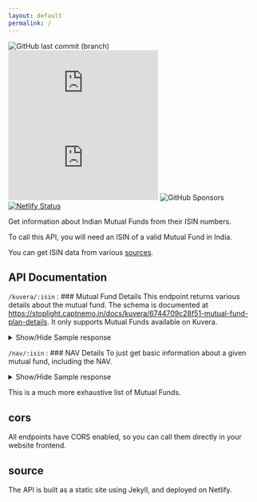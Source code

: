 ```yaml
---
layout: default
permalink: /
---
```

![GitHub last commit (branch)](https://img.shields.io/github/last-commit/captn3m0/mf.captnemo.in/main) ![GitHub code size in bytes](https://img.shields.io/github/languages/code-size/captn3m0/mf.captnemo.in) ![GitHub](https://img.shields.io/github/license/captn3m0/mf.captnemo.in) ![GitHub Sponsors](https://img.shields.io/github/sponsors/captn3m0) [![Netlify Status](https://api.netlify.com/api/v1/badges/81a9df69-6c56-416e-89f4-a252dd94da1f/deploy-status)](https://app.netlify.com/sites/mf-captnemo/deploys)

Get information about Indian Mutual Funds from their ISIN numbers.

To call this API, you will need an ISIN of a valid Mutual Fund in India.

You can get ISIN data from various [sources](https://github.com/captn3m0/india-isin-data#alternative-sources).

## API Documentation

`/kuvera/:isin`
: ### Mutual Fund Details
This endpoint returns various details about the mutual fund. The schema is documented at <https://stoplight.captnemo.in/docs/kuvera/6744709c28f51-mutual-fund-plan-details>. It only supports Mutual Funds available on Kuvera.
  <details>
  <summary markdown='span'>Show/Hide Sample response
  </summary>
  ```json
[
    {
        "ISIN": "INF843K01FC8",
        "aum": 4118,
        "category": "Debt - Bonds",
        "channel_partner_code": "118PSD1",
        "code": "EDPSD1-GR",
        "crisil_rating": "Moderate Risk",
        "detail_info": "https://www.edelweissmf.com/Download/scheme-information-document.aspx",
        "direct": "Y",
        "expense_ratio": "0.34",
        "expense_ratio_date": "2022-04-30",
        "face_value": null,
        "fund_category": "Banking and PSU Fund",
        "fund_house": "EDELWEISSMUTUALFUND_MF",
        "fund_manager": "Dhawal Dalal; Rahul Dedhia",
        "fund_name": "EDELWEISS Mutual Fund",
        "fund_rating": 5,
        "fund_rating_date": "2022-04-30",
        "fund_type": "Debt",
        "insta_redeem_max_amount": 0.0,
        "insta_redeem_min_amount": 0.0,
        "instant": "N",
        "investment_objective": "YOLO",
        "jan_31_nav": 14.3672,
        "last_nav": {
            "date": "2022-05-30",
            "nav": 20.1379
        },
        "lock_in_period": 0,
        "lump_available": "Y",
        "lump_max": 10000000000000.0,
        "lump_min": 5000.0,
        "lump_min_additional": 500.0,
        "lump_multiplier": 1.0,
        "maturity_type": "Open Ended",
        "name": "Edelweiss Banking & PSU Debt Growth Direct Plan",
        "nav": {
            "date": "2022-05-31",
            "nav": 20.1021
        },
        "plan": "GROWTH",
        "portfolio_turnover": null,
        "redemption_allowed": "Y",
        "redemption_amount_minimum": 500.0,
        "redemption_amount_multiple": 1.0,
        "redemption_quantity_minimum": 0.001,
        "redemption_quantity_multiple": 0.001,
        "reinvestment": "Z",
        "returns": {
            "date": "2022-05-31",
            "inception": 8.34477,
            "week_1": 0.07816,
            "year_1": 1.7323,
            "year_3": 7.81226,
            "year_5": 7.75483
        },
        "short_code": "edelweiss",
        "short_name": "Edelweiss Banking & PSU Debt",
        "sip_available": "Y",
        "sip_dates": ["1","2"],
        "sip_max": 999999999.0,
        "sip_maximum_gap": 60,
        "sip_min": 500.0,
        "sip_multiplier": 1.0,
        "sips": [
            {
                "sip_dates": ["1","2"],
                "sip_frequency": "MONTHLY",
                "sip_maximum_gap": "60",
                "sip_minimum_gap": "0"
            },
            {
                "sip_dates": ["1","2"],
                "sip_frequency": "QUARTERLY",
                "sip_maximum_gap": "100",
                "sip_minimum_gap": "0"
            }
        ],
        "slug": "edelweiss-banking-psu-debt-growth--EDPSD1-GR",
        "start_date": "2013-09-13",
        "stp_flag": "Y",
        "switch_allowed": "Y",
        "swp_flag": "Y",
        "tags": [
            "top_rated"
        ],
        "tax_period": 1095,
        "upsizecode_sip_dates": ["1","2"],
        "volatility": 2.67079
    }
]
```
  </details>

`/nav/:isin`
: ### NAV Details
To just get basic information about a given mutual fund, including the NAV.
  <details>
  <summary markdown='span'>Show/Hide Sample response
  </summary>
  ```json
  {
    "ISIN": "INF843K01FC8",
    "name": "Edelweiss Banking and PSU Debt Fund - Direct Plan - Growth Option",
    "nav": 20.1021,
    "date": "2022-05-31"
  }
  ```
  </details>

This is a much more exhaustive list of Mutual Funds.

## cors

All endpoints have CORS enabled, so you can call them directly in your website frontend.

## source

The API is built as a static site using Jekyll, and deployed on Netlify.